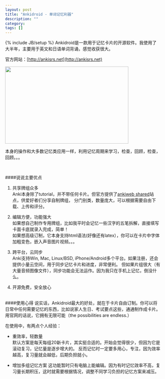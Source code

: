 ```yaml
---
layout: post
title: "Ankidroid - 单词记忆利器"
description: ""
category: 
tags: []
---
```

{% include JB/setup %}
Ankidroid是一款用于记忆卡片的开源软件。我使用了大半年，主要用于英文和日语单词背诵，感觉收获很大。

官方网站：[http://ankisrs.net](http://ankisrs.net)

<img src="{{ site.url }}/assets/images/Screenshot_2013-08-15-17-55-04.jpg" align="middle" width="400" height="250"/>

本身的操作和大多数记忆类应用一样，利用记忆周期来学习，检查，回顾，检查，回顾。。。

<br/>

####说说主要优点
1. 共享牌组众多    
Anki本身除了tutorial，并不带任何卡片。但官方提供了[ankiweb shared](https://ankiweb.net/shared/decks)站点，供爱好者们分享自制牌组，
分门别类，数量庞大，可以根据需要自由下载、上传和评分。

2. 编辑方便，功能强大    
如果想自己制作专用牌组，比如我平时会记忆一些汉字的五笔拆解，直接填写卡面卡底就录入完成，简单！    
如果想高级订制，它本身支持html语法(好像还有latex），你可以在卡片中字体加粗变色，嵌入声音图片视频。。。

3. 跨平台，云同步    
Anki支持Win, Mac, Linux/BSD, iPhone/Android多个平台。如果注册，还会提供小量云空间，用于同步记忆卡片和进度，非常便利。
但如果片组很大（有大量音频图像文件），同步功能会无法运作。因为我只在手机上记忆，倒没什么。

4. 开源免费，安全放心

<br/>
####使用心得
说实话，Ankidroid最大的好处，就在于卡片自由订制。你可以将日常中任何需要记忆的东西，比如说家人生日、考试要点这些，通通制作成卡片。
用官网的话说，它拥有无限可能（the possibilities are endless.）

在使用中，有两点个人经验：

+ 重效率，轻数量    
默认方案是每天每组20新卡片，其实挺合适的。开始会觉得很少，但因为它是滚动复习，记忆量是逐步增大的。
反而记忆时一定要多用心，专注，因为效率越高，复习量就会越低，后期负担就小。

+ 增加多组记忆方案
这功能暂时只有电脑上能编辑。因为有时记忆效率不高，复习量长期积压，这时就需要根据情况，调整不同学习负担的记忆方案来减压。


